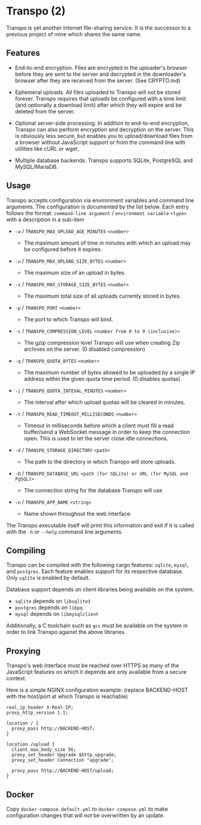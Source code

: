 # Transpo (2)
Transpo is yet another internet file-sharing service. It is the successor to a
previous project of mine which shares the same name.

## Features
- End-to-end encryption. Files are encrypted in the uploader's browser before
  they are sent to the server and decrypted in the downloader's browser after
  they are received from the server. (See CRYPTO.md)

- Ephemeral uploads. All files uploaded to Transpo will not be stored forever.
  Transpo requires that uploads be configured with a time limit (and optionally
  a download limit) after which they will expire and be deleted from the
  server.

- Optional server-side processing. In addition to end-to-end encryption,
  Transpo can also perform encryption and decryption on the server. This is
  obviously less secure, but enables you to upload/download files from a
  browser without JavaScript support or from the command line with utilities
  like cURL or wget.

- Multiple database backends. Transpo supports SQLite, PostgreSQL and
  MySQL/MariaDB.

## Usage
Transpo accepts configuration via environment variables and command line
arguments. The configuration is documented by the list below. Each entry follows
the format: `command-line argument` / `environment variable` `<type>` with a
description in a sub-item

- `-a` / `TRANSPO_MAX_UPLOAD_AGE_MINUTES` `<number>`
  - The maximum amount of time in minutes with which an upload may be configured
    before it expires.

- `-u` / `TRANSPO_MAX_UPLOAD_SIZE_BYTES` `<number>`
  - The maximum size of an upload in bytes.

- `-s` / `TRANSPO_MAX_STORAGE_SIZE_BYTES` `<number>`
  - The maximum total size of all uploads currently stored in bytes.

- `-p` / `TRANSPO_PORT` `<number>`
  - The port to which Transpo will bind.

- `-c` / `TRANSPO_COMPRESSION_LEVEL` `<number from 0 to 9 (inclusive)>`
  - The gzip compression level Transpo will use when creating Zip archives on
    the server. (0 disabled compression)

- `-q` / `TRANSPO_QUOTA_BYTES` `<number>`
  - The maximum number of bytes allowed to be uploaded by a single IP address
    within the given quota time period. (0 disables quotas)

- `-i` / `TRANSPO_QUOTA_INTEVAL_MINUTES` `<number>`
  - The interval after which upload quotas will be cleared in minutes.

- `-t` / `TRANSPO_READ_TIMEOUT_MILLISECONDS` `<number>`
  - Timeout in milliseconds before which a client must fill a read buffer/send a
    WebSocket message in order to keep the connection open. This is used to let
    the server close idle connections.

- `-d` / `TRANSPO_STORAGE_DIRECTORY` `<path>`
  - The path to the directory in which Transpo will store uploads.

- `-D` / `TRANSPO_DATABASE_URL` `<path (for SQLite) or URL (for MySQL and PgSQL)>`
  - The connection string for the database Transpo will use

- `-n` / `TRANSPO_APP_NAME` `<string>`
  - Name shown throughout the web interface.

The Transpo executable itself will print this information and exit if it is
called with the `-h` or `--help` command line arguments.

## Compiling
Transpo can be compiled with the following cargo features: 
`sqlite`, `mysql`, and `postgres`. Each feature enables support for its
respective database. Only `sqlite` is enabled by default.

Database support depends on client libraries being available on the system.
- `sqlite` depends on `libsqlite3`
- `postgres` depends on `libpq`
- `mysql` depends on `libmysqlclient`

Additionally, a C toolchain such as `gcc` must be available on the system in
order to link Transpo against the above libraries.

## Proxying
Transpo's web interface must be reached over HTTPS as many of the JavaScript
features on which it depends are only available from a secure context.

Here is a simple NGINX configuration example:
(replace BACKEND-HOST with the host/port at which Transpo is reachable)
```nginx
real_ip_header X-Real-IP;
proxy_http_version 1.1;

location / {
  proxy_pass http://BACKEND-HOST;
}

location /upload {
  client_max_body_size 5G;
  proxy_set_header Upgrade $http_upgrade;
  proxy_set_header Connection "upgrade";

  proxy_pass http://BACKEND-HOST/upload;
}
```

## Docker
Copy `docker-compose.default.yml` to `docker-compose.yml` to make configuration
changes that will not be overwritten by an update.
